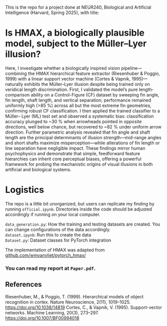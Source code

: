 This is the repo for a project done at NEUR240, Biological and Artificial Intelligence (Harvard, Spring 2025), with title:

# Is HMAX, a biologically plausible model, subject to the Müller–Lyer illusion?

Here, I investigate whether a biologically inspired vision pipeline—combining the HMAX hierarchical 
feature extractor (Riesenhuber & Poggio, 1999) with a linear support vector machine (Cortes & 
Vapnik, 1995)—naturally exhibits the Müller–Lyer illusion despite being trained only on 
veridical length discrimination. First, I validated the model’s pure length‐comparison ability on a 
Control-Figure (CF) dataset by sweeping fin angle, fin length, shaft length, and vertical 
separation; performance remained uniformly high (>85 %) across all but the most extreme fin 
geometries, confirming robust CF classification. I then applied the trained classifier to a Müller–
Lyer (ML) test set and observed a systematic bias: classification accuracy plunged to ~30 % 
when arrowheads pointed in opposite directions, well below chance, but recovered to ~82 % 
under uniform arrow direction. Further parametric analysis revealed that fin angle and shaft 
length are the principal determinants of illusion strength—mid-range angles and short shafts 
maximize misperception—while alterations of fin length or line separation have negligible 
impact. These findings mirror human psychophysics and demonstrate that simple, feedforward 
feature hierarchies can inherit core perceptual biases, offering a powerful framework for probing 
the mechanistic origins of visual illusions in both artificial and biological systems. 

# Logistics
The repo is a little bit unorganized, but users can replicate my finding by running `official.ipynb`. Directories inside the code should be adjusted accordingly if running on your local computer. 

`data_generation.py`: How the training and testing datasets are created. You can change configurations of the data accordingly. \
`dataset.ipynb`: Run this to create the data \
`Dataset.py`: Dataset classes for PyTorch integration 

The implementation of HMAX was adapted from [github.com/wmvanvliet/pytorch_hmax/](https://github.com/wmvanvliet/pytorch_hmax/)

### You can read my report at `Paper.pdf`.

## References
Riesenhuber, M., & Poggio, T. (1999). Hierarchical models of object recognition in cortex. Nature Neuroscience, 
2(11), 1019–1025. https://doi.org/10.1038/14819
Cortes, C., & Vapnik, V. (1995). Support-vector networks. Machine Learning, 20(3), 273–297. 
https://doi.org/10.1007/BF00994018

